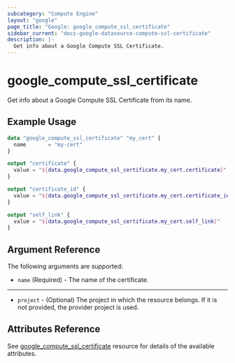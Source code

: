 ```yaml
---
subcategory: "Compute Engine"
layout: "google"
page_title: "Google: google_compute_ssl_certificate"
sidebar_current: "docs-google-datasource-compute-ssl-certificate"
description: |-
  Get info about a Google Compute SSL Certificate.
---
```


# google\_compute\_ssl\_certificate

Get info about a Google Compute SSL Certificate from its name.

## Example Usage

```tf
data "google_compute_ssl_certificate" "my_cert" {
  name       = "my-cert"
}

output "certificate" {
  value = "${data.google_compute_ssl_certificate.my_cert.certificate}"
}

output "certificate_id" {
  value = "${data.google_compute_ssl_certificate.my_cert.certificate_id}"
}

output "self_link" {
  value = "${data.google_compute_ssl_certificate.my_cert.self_link}"
}
```

## Argument Reference

The following arguments are supported:

* `name` (Required) - The name of the certificate.

- - -

* `project` - (Optional) The project in which the resource belongs. If it
    is not provided, the provider project is used.

## Attributes Reference

See [google_compute_ssl_certificate](https://www.terraform.io/docs/providers/google/r/compute_ssl_certificate.html) resource for details of the available attributes.
